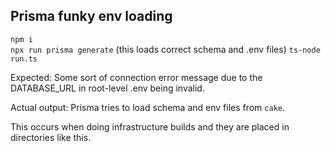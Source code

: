 ## Prisma funky env loading

`npm i`  
`npx run prisma generate`  (this loads correct schema and .env files)
`ts-node run.ts`  

Expected: Some sort of connection error message due to the DATABASE_URL in root-level .env being invalid.  

Actual output: Prisma tries to load schema and env files from `cake`.

This occurs when doing infrastructure builds and they are placed in directories like this.  

